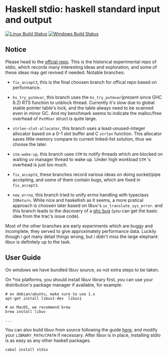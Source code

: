 Haskell stdio: haskell standard input and output
================================================

[![Linux Build Status](https://img.shields.io/travis/winterland1989/stdio/master.svg?label=Linux%20build)](https://travis-ci.org/winterland1989/stdio)
[![Windows Build Status](https://img.shields.io/appveyor/ci/winterland1989/stdio/master.svg?label=Windows%20build)](https://ci.appveyor.com/project/winterland1989/stdio/branch/master)

Notice
------

Please head to the [offcial repo](https://github.com/haskell-stdio/stdio). This is the historical experimental repo of stdio, which records many interesting ideas and exploration, and some of these ideas may get revived if needed. Notable branches:

+ `fix_accept3`, this is the final choosen branch for offical repo based on performance.

+ `hs_try_putmvar`, this branch uses the `hs_try_putmvar`(present since GHC 8.2) RTS function to unblock thread. Currently it's slow due to global stable pointer table's lock, and the table always need to be scanned even in minor GC. And my benchmark seems to indicate the malloc/free overhead of `PutMVar` struct is quite large.

+ `strlen-slot-allocator`, this branch uses a least-unused-integer allocator based on a 0-1 slot buffer and C `strlen` function. This allocator saves little memory compare to current linked-list solution, thus we choose the later.

+ `stm-wake-up`, this branch uses `STM` to notify threads which are blocked on waiting uv manager thread to wake up. Under high workload `STM` 's overhead is just too much.

+ `fix_acceptX`, these branches record various ideas on doing socket/pipe accepting, and some of them contain bugs, which are fixed in `fix_accept3`.

+ `new_errno`, this branch tried to unify errno handling with typeclass `IOReturn`. While nice and haskellish as it seems, a more pratical approach is choosen later based on libuv's `uv_translate_sys_error`. and this branch leads to the discovery of a [ghc bug](https://ghc.haskell.org/trac/ghc/ticket/14125) (you can get the basic idea from the trac's issue code).

Most of the other branches are early experiments which are buggy and incomplete, they served to give approximately performance data. Luckily though i got many detail things wrong, but i didn't miss the large elephant: libuv is definitely up to the task.

User Guide
----------

On windows we have bundled libuv source, so not extra steps to be taken.

On \*nix platforms, you should install libuv library first, you can use your distribution's package manager if available, for example:

```
# on debian/ubuntu, make sure to use 1.x
apt-get install libuv1-dev  libuv1

# on MacOS, we recommend brew
brew install libuv

...
```

You can also build libuv from source following the guide [here](https://github.com/libuv/libuv#build-instructions), and modify your `LIBRARY_PATH/CPATH` if necessary. After libuv is in place, installing stdio is as easy as any other haskell packages.

```
cabal install stdio
```
